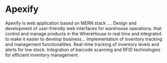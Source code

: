 # Apexify
Apexify is web application  based on MERN stack ....
Design and development of user-friendly web interfaces for warehouse operations.
that control and manage products in the WhereHouse in real time and integrated to make it easier to develop business...
Implementation of inventory tracking and management functionalities.
Real-time tracking of inventory levels and alerts for low stock.
Integration of barcode scanning and RFID technologies for efficient inventory management.
